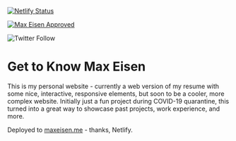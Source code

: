 [![Netlify Status](https://api.netlify.com/api/v1/badges/29ebb303-9e97-44b6-82da-f68a0dee3963/deploy-status)](https://app.netlify.com/sites/maxeisen/deploys)

[![Max Eisen Approved](https://maxeisen.me/img/favicon.png)](http://maxeisen.me/)

![Twitter Follow](https://img.shields.io/twitter/follow/maxeisen?label=Follow%20Max%20Eisen&style=social)

# Get to Know Max Eisen
This is my personal website - currently a web version of my resume with some nice, interactive, responsive elements, but soon to be a cooler, more complex website.
Initially just a fun project during COVID-19 quarantine, this turned into a great way to showcase past projects, work experience, and more.

Deployed to [maxeisen.me](https://maxeisen.me) - thanks, Netlify.
